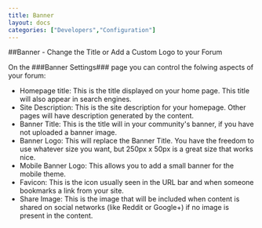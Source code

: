 ```yaml
---
title: Banner
layout: docs
categories: ["Developers","Configuration"]
---
```


##Banner - Change the Title or Add a Custom Logo to your Forum

On the ###Banner Settings### page you can control the folwing aspects of your forum: 

* Homepage title: This is the title displayed on your home page. This title will also appear in search engines.
* Site Description: This is the site description for your homepage. Other pages will have description generated by the content.
* Banner Title: This is the title will in your community's banner, if you have not uploaded a banner image.
* Banner Logo: This will replace the Banner Title. You have the freedom to use whatever size you want, but 250px x 50px is a great size that works nice.
* Mobile Banner Logo: This allows you to add a small banner for the mobile theme.
* Favicon: This is the icon usually seen in the URL bar and when someone bookmarks a link from your site.
* Share Image: This is the image that will be included when content is shared on social networks (like Reddit or Google+) if no image is present in the content.

